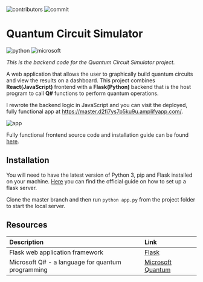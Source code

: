 ![contributors](https://img.shields.io/github/contributors/XandraV/quantum-python-backend?color=gold)
![commit](https://img.shields.io/github/last-commit/XandraV/quantum-python-backend?color=cyan)

# Quantum Circuit Simulator
![python](https://img.shields.io/badge/-Python-3776AB?style=flat-square&logo=python&logoColor=white)
![microsoft](https://img.shields.io/badge/-Microsoft-666666?style=flat-square&logo=Microsoft&logoColor=white)

*This is the backend code for the Quantum Circuit Simulator project.*

A web application that allows the user to graphically build quantum circuits and view the results on a dashboard. This project combines **React(JavaScript)** frontend with a **Flask(Python)** backend that is the host program to call **Q#** functions to perform quantum operations.

I rewrote the backend logic in JavaScript and you can visit the deployed, fully functional app at https://master.d2fi7ys7p5ku9u.amplifyapp.com/.

![app](https://quantumcircuitsimulator.s3.eu-west-2.amazonaws.com/app.png)

Fully functional frontend source code and installation guide can be found [here](https://github.com/XandraV/quantum-react-frontend).

## Installation

You will need to have the latest version of Python 3, pip and Flask installed on your machine. [Here](https://flask.palletsprojects.com/en/1.1.x/installation/) you can find the official guide on how to set up a flask server.

Clone the master branch and then run 
`python app.py` from the project folder to start the local server.

## Resources

| Description                                                        | Link                                                                      |
| :----------------------------------------------------------------- | :------------------------------------------------------------------------ |
| Flask web application framework             | [Flask](https://flask.palletsprojects.com/en/1.1.x/) |
|Microsoft Q# - a language for quantum programming|[Microsoft Quantum](https://docs.microsoft.com/en-us/quantum/)
